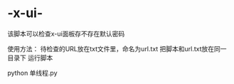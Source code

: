 # -x-ui-
该脚本可以检查x-ui面板存不存在默认密码

使用方法：
待检查的URL放在txt文件里，命名为url.txt
把脚本和url.txt放在同一目录下
运行脚本

python  单线程.py 
